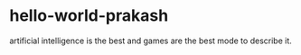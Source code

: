 # hello-world-prakash
artificial intelligence is the best and games are the best mode to describe it.
